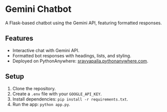 # Gemini Chatbot
A Flask-based chatbot using the Gemini API, featuring  formatted responses.

## Features
- Interactive chat with Gemini API.
- Formatted bot responses with headings, lists, and styling.
- Deployed on PythonAnywhere: [sravyapalla.pythonanywhere.com](https://sravyapalla.pythonanywhere.com).

## Setup
1. Clone the repository.
2. Create a `.env` file with your `GOOGLE_API_KEY`.
3. Install dependencies: `pip install -r requirements.txt`.
4. Run the app: `python app.py`.

